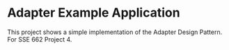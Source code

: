 # Adapter Example Application
This project shows a simple implementation of the Adapter Design Pattern.
For SSE 662 Project 4.
